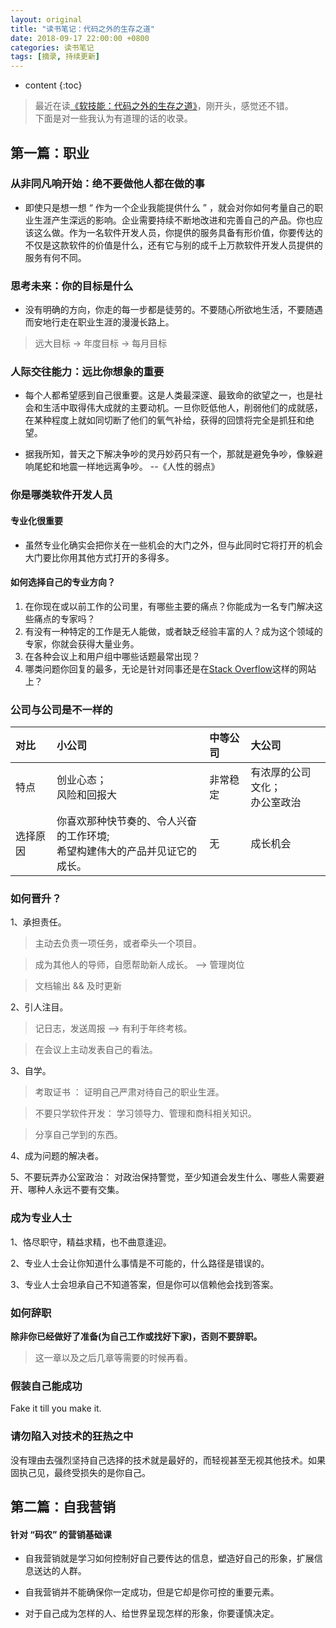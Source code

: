 ```yaml
---
layout: original
title: "读书笔记：代码之外的生存之道"
date: 2018-09-17 22:00:00 +0800 
categories: 读书笔记
tags: [摘录, 持续更新]
---
```

* content
{:toc}


> 最近在读[《软技能：代码之外的生存之道》](https://www.amazon.cn/dp/B01J9MZPPO)，刚开头，感觉还不错。
<br> 下面是对一些我认为有道理的话的收录。

<!-- more -->

## 第一篇：职业
### 从非同凡响开始：绝不要做他人都在做的事
* 即使只是想一想 “ 作为一个企业我能提供什么 ” ，就会对你如何考量自己的职业生涯产生深远的影响。企业需要持续不断地改进和完善自己的产品。你也应该这么做。作为一名软件开发人员，你提供的服务具备有形价值，你要传达的不仅是这款软件的价值是什么，还有它与别的成千上万款软件开发人员提供的服务有何不同。

### 思考未来：你的目标是什么
* 没有明确的方向，你走的每一步都是徒劳的。不要随心所欲地生活，不要随遇而安地行走在职业生涯的漫漫长路上。
> 远大目标 -> 年度目标 -> 每月目标

### 人际交往能力：远比你想象的重要
* 每个人都希望感到自己很重要。这是人类最深邃、最致命的欲望之一，也是社会和生活中取得伟大成就的主要动机。一旦你贬低他人，削弱他们的成就感，在某种程度上就如同切断了他们的氧气补给，获得的回馈将完全是抓狂和绝望。

*  据我所知，普天之下解决争吵的灵丹妙药只有一个，那就是避免争吵，像躲避响尾蛇和地震一样地远离争吵。  --《人性的弱点》


### 你是哪类软件开发人员
#### 专业化很重要
* 虽然专业化确实会把你关在一些机会的大门之外，但与此同时它将打开的机会大门要比你用其他方式打开的多得多。

#### 如何选择自己的专业方向？
1. 在你现在或以前工作的公司里，有哪些主要的痛点？你能成为一名专门解决这些痛点的专家吗？
2. 有没有一种特定的工作是无人能做，或者缺乏经验丰富的人？成为这个领域的专家，你就会获得大量业务。
3. 在各种会议上和用户组中哪些话题最常出现？
4. 哪类问题你回复的最多，无论是针对同事还是在[Stack Overflow](http://stackloverflow.com)这样的网站上？

### 公司与公司是不一样的

| 对比 |小公司|中等公司|大公司|
|:--|:--|:--|:--|
|特点|创业心态；<br/>风险和回报大|非常稳定|有浓厚的公司文化；<br/>办公室政治|
|选择原因|你喜欢那种快节奏的、令人兴奋的工作环境;<br/>希望构建伟大的产品并见证它的成长。|无|成长机会|


### 如何晋升？
1、承担责任。

> 主动去负责一项任务，或者牵头一个项目。

> 成为其他人的导师，自愿帮助新人成长。  --> 管理岗位

> 文档输出 && 及时更新

2、引人注目。

> 记日志，发送周报    --> 有利于年终考核。

> 在会议上主动发表自己的看法。

3、自学。

> 考取证书 ： 证明自己严肃对待自己的职业生涯。

> 不要只学软件开发： 学习领导力、管理和商科相关知识。

> 分享自己学到的东西。

4、成为问题的解决者。

5、不要玩弄办公室政治： 对政治保持警觉，至少知道会发生什么、哪些人需要避开、哪种人永远不要有交集。

### 成为专业人士

1、恪尽职守，精益求精，也不曲意逢迎。

2、专业人士会让你知道什么事情是不可能的，什么路径是错误的。

3、专业人士会坦承自己不知道答案，但是你可以信赖他会找到答案。


### 如何辞职
**除非你已经做好了准备(为自己工作或找好下家)，否则不要辞职。**
> 这一章以及之后几章等需要的时候再看。


### 假装自己能成功
Fake it till you make it.

### 请勿陷入对技术的狂热之中
没有理由去强烈坚持自己选择的技术就是最好的，而轻视甚至无视其他技术。如果固执己见，最终受损失的是你自己。


## 第二篇：自我营销
#### 针对 “码农” 的营销基础课
* 自我营销就是学习如何控制好自己要传达的信息，塑造好自己的形象，扩展信息送达的人群。

* 自我营销并不能确保你一定成功，但是它却是你可控的重要元素。

* 对于自己成为怎样的人、给世界呈现怎样的形象，你要谨慎决定。
